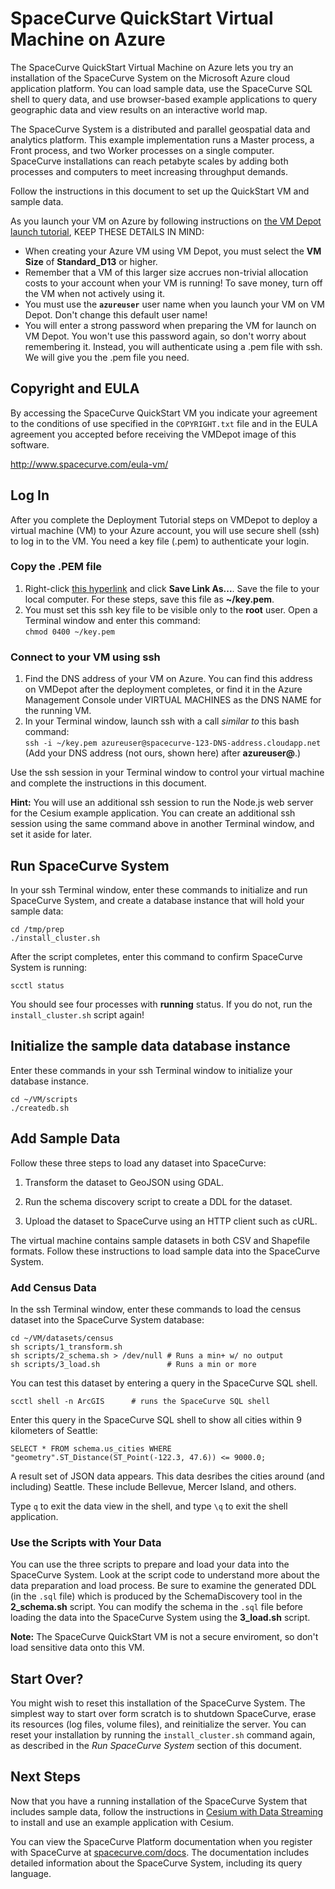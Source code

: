SpaceCurve QuickStart Virtual Machine on Azure
==================================================

The SpaceCurve QuickStart Virtual Machine on Azure lets you try an installation of the
SpaceCurve System on the Microsoft Azure cloud application platform. 
You can load sample data, use the SpaceCurve SQL shell to
query data, and use browser-based example applications to query geographic data
and view results on an interactive world map.

The SpaceCurve System is a distributed and parallel geospatial data and
analytics platform. This example implementation runs a Master process, a Front
process, and two Worker processes on a single computer. SpaceCurve installations
can reach petabyte scales by adding both processes and computers to meet
increasing throughput demands.

Follow the instructions in this document to set up the QuickStart VM and sample
data.

As you launch your VM on Azure by following instructions on [the VM Depot launch tutorial](https://vmdepot.msopentech.com/tutorial/deploy/51432.html/), KEEP THESE DETAILS IN MIND:  
 * When creating your Azure VM using VM Depot, you must select the **VM Size** of **Standard_D13** or higher.
 * Remember that a VM of this larger size accrues non-trivial allocation costs to your account when your VM is running! To save money, turn off the VM when not actively using it.
 * You must use the **`azureuser`** user name when you launch your VM on VM Depot. Don't change this default user name!
 * You will enter a strong password when preparing the VM for launch on VM Depot. You won't use this password again, so don't worry about remembering it. Instead, you will authenticate using a .pem file with ssh. We will give you the .pem file you need.


Copyright and EULA
--------------------

By accessing the SpaceCurve QuickStart VM you indicate your agreement to the
conditions of use specified in the `COPYRIGHT.txt` file and in the EULA
agreement you accepted before receiving the VMDepot image of this software. 

http://www.spacecurve.com/eula-vm/


Log In
------

After you complete the Deployment Tutorial steps on VMDepot to deploy a virtual machine (VM) to your Azure account, you will use secure shell (ssh) to log in to the VM. You need a key file (.pem) to authenticate your login.

### Copy the .PEM file

1. Right-click [this hyperlink](https://raw.githubusercontent.com/SpaceCurve/azure/master/sc-qs-vm-key.pem) and click **Save Link As...**. Save the file to your local computer. For these steps, save this file as **~/key.pem**. 
2. You must set this ssh key file to be visible only to the **root** user. Open a Terminal window and enter this command:  
    `chmod 0400 ~/key.pem`

### Connect to your VM using ssh

1. Find the DNS address of your VM on Azure. You can find this address on VMDepot after the deployment completes, or find it in the Azure Management Console under VIRTUAL MACHINES as the DNS NAME for the running VM.
2. In your Terminal window, launch ssh with a call *similar to* this bash command:  
    `ssh -i ~/key.pem azureuser@spacecurve-123-DNS-address.cloudapp.net`  
    (Add your DNS address (not ours, shown here) after **azureuser@**.)

Use the ssh session in your Terminal window to control your virtual machine and complete the instructions in this document.

**Hint:** You will use an additional ssh session to run the Node.js web server for the Cesium example application. You can create an additional ssh session using the same command above in another Terminal window, and set it aside for later.

Run SpaceCurve System
---------

In your ssh Terminal window, enter these commands to initialize and run SpaceCurve System, and create a database instance that will hold your sample data:

~~~~~~~~~~~~~~~~~~~~~~~~~~~~~~~~~~~~~~~~~~~~~~~~~~~~~~~~~~~~~~~~~~~~~~~~~~~~~~~~
cd /tmp/prep
./install_cluster.sh
~~~~~~~~~~~~~~~~~~~~~~~~~~~~~~~~~~~~~~~~~~~~~~~~~~~~~~~~~~~~~~~~~~~~~~~~~~~~~~~~

After the script completes, enter this command to confirm SpaceCurve System is running:

`scctl status`

You should see four processes with **running** status. If you do not, run the `install_cluster.sh` script again!

Initialize the sample data database instance
---------

Enter these commands in your ssh Terminal window to initialize your database instance.

~~~~~~~~~~~~~~~~~~~~~~~~~~~~~~~~~~~~~~~~~~~~~~~~~~~~~~~~~~~~~~~~~~~~~~~~~~~~~~~~
cd ~/VM/scripts
./createdb.sh
~~~~~~~~~~~~~~~~~~~~~~~~~~~~~~~~~~~~~~~~~~~~~~~~~~~~~~~~~~~~~~~~~~~~~~~~~~~~~~~~



Add Sample Data
---------------

Follow these three steps to load any dataset into SpaceCurve:

1.  Transform the dataset to GeoJSON using GDAL.

2.  Run the schema discovery script to create a DDL for the dataset.

3.  Upload the dataset to SpaceCurve using an HTTP client such as cURL.

The virtual machine contains sample datasets in both CSV and Shapefile
formats. Follow these instructions to load sample data
into the SpaceCurve System.

### Add Census Data

In the ssh Terminal window, enter these commands to load the census dataset into the
SpaceCurve System database:

~~~~~~~~~~~~~~~~~~~~~~~~~~~~~~~~~~~~~~~~~~~~~~~~~~~~~~~~~~~~~~~~~~~~~~~~~~~~~~~~
cd ~/VM/datasets/census
sh scripts/1_transform.sh
sh scripts/2_schema.sh > /dev/null # Runs a min+ w/ no output
sh scripts/3_load.sh               # Runs a min or more
~~~~~~~~~~~~~~~~~~~~~~~~~~~~~~~~~~~~~~~~~~~~~~~~~~~~~~~~~~~~~~~~~~~~~~~~~~~~~~~~

You can test this dataset by entering a query in the SpaceCurve SQL shell.

~~~~~~~~~~~~~~~~~~~~~~~~~~~~~~~~~~~~~~~~~~~~~~~~~~~~~~~~~~~~~~~~~~~~~~~~~~~~~~~~
scctl shell -n ArcGIS      # runs the SpaceCurve SQL shell
~~~~~~~~~~~~~~~~~~~~~~~~~~~~~~~~~~~~~~~~~~~~~~~~~~~~~~~~~~~~~~~~~~~~~~~~~~~~~~~~

Enter this query in the SpaceCurve SQL shell to show all cities within 9
kilometers of Seattle:

~~~~~~~~~~~~~~~~~~~~~~~~~~~~~~~~~~~~~~~~~~~~~~~~~~~~~~~~~~~~~~~~~~~~~~~~~~~~~~~~
SELECT * FROM schema.us_cities WHERE "geometry".ST_Distance(ST_Point(-122.3, 47.6)) <= 9000.0;
~~~~~~~~~~~~~~~~~~~~~~~~~~~~~~~~~~~~~~~~~~~~~~~~~~~~~~~~~~~~~~~~~~~~~~~~~~~~~~~~

A result set of JSON data appears. This data desribes the cities around (and
including) Seattle. These include Bellevue, Mercer Island, and others.

Type `q` to exit the data view in the shell, and type `\q` to exit the shell
application.

### Use the Scripts with Your Data

You can use the three scripts to prepare and load your data into the SpaceCurve
System. Look at the script code to understand more about the data preparation
and load process. Be sure to examine the generated DDL (in the `.sql` file)
which is produced by the SchemaDiscovery tool in the **2\_schema.sh** script.
You can modify the schema in the `.sql` file before loading the data into the
SpaceCurve System using the **3\_load.sh** script.

**Note:** The SpaceCurve QuickStart VM is not a secure enviroment, so don't load sensitive data onto this VM.

Start Over?
-----------

You might wish to reset this installation of the SpaceCurve System. The simplest
way to start over form scratch is to shutdown SpaceCurve, erase its resources
(log files, volume files), and reinitialize the server. You can reset your installation
by running the `install_cluster.sh` command again, as described in the *Run SpaceCurve System* section of this document.

Next Steps
----------

Now that you have a running installation of the SpaceCurve System that includes
sample data, follow the instructions in [Cesium with Data Streaming][2] to install and use an example application with Cesium.

You can view the SpaceCurve Platform documentation when you register with SpaceCurve at [spacecurve.com/docs](http://www.spacecurve.com/docs). The documentation includes detailed
information about the SpaceCurve System, including its query language.


[2]: <cesium.md>
